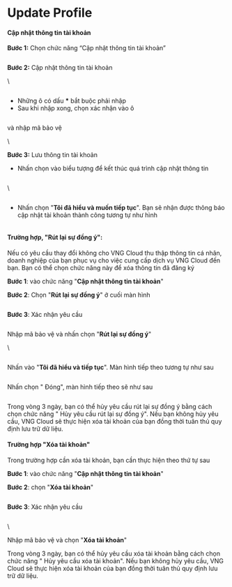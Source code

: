 # Update Profile

#### **Cập nhật thông tin tài khoản** <a href="#capnhatthongtintaikhoan-capnhatthongtintaikhoan" id="capnhatthongtintaikhoan-capnhatthongtintaikhoan"></a>

**Bước 1:** Chọn chức năng “Cập nhật thông tin tài khoản”



<figure><img src="https://docs.vngcloud.vn/download/attachments/31556041/image2023-10-17_15-6-12.png?version=1&#x26;modificationDate=1697529973000&#x26;api=v2" alt=""><figcaption></figcaption></figure>



**Bước 2:** Cập nhật thông tin tài khoản

\


<figure><img src="https://docs.vngcloud.vn/download/attachments/31556041/image2023-10-17_15-8-20.png?version=1&#x26;modificationDate=1697530101000&#x26;api=v2" alt=""><figcaption></figcaption></figure>

* Những ô có dấu **\*** bắt buộc phải nhập
* Sau khi nhập xong, chọn xác nhận vào ô

<figure><img src="https://docs.vngcloud.vn/download/attachments/31556041/image2021-6-24_17-33-22.png?version=1&#x26;modificationDate=1624530804000&#x26;api=v2" alt=""><figcaption></figcaption></figure>

và nhập mã bảo vệ&#x20;

\


**Bước 3:** Lưu thông tin tài khoản

*   Nhấn chọn vào biểu tượng   để kết thúc quá trình cập nhật thông tin

    <figure><img src="https://docs.vngcloud.vn/download/thumbnails/31556041/image2021-6-24_17-34-25.png?version=1&#x26;modificationDate=1624530867000&#x26;api=v2" alt=""><figcaption></figcaption></figure>

\


<figure><img src="https://docs.vngcloud.vn/download/attachments/31556041/image2023-10-17_15-20-51.png?version=1&#x26;modificationDate=1697530852000&#x26;api=v2" alt=""><figcaption></figcaption></figure>

* Nhấn chọn "**Tôi đã hiểu và muốn tiếp tục**". Bạn sẽ nhận được thông báo cập nhật tài khoản thành công tương tự như hình



<figure><img src="https://docs.vngcloud.vn/download/attachments/31556041/image2023-10-17_15-22-5.png?version=1&#x26;modificationDate=1697530926000&#x26;api=v2" alt=""><figcaption></figcaption></figure>



#### Trường hợp, "**Rút lại sự đồng ý**": <a href="#capnhatthongtintaikhoan-truonghop-rutlaisudongy" id="capnhatthongtintaikhoan-truonghop-rutlaisudongy"></a>

Nếu có yêu cầu thay đổi không cho VNG Cloud thu thập thông tin cá nhân, doanh nghiệp của bạn phục vụ cho việc cung cấp dịch vụ VNG Cloud đến bạn. Bạn có thể chọn chức năng này để xóa thông tin đã đăng ký

**Bước 1**: vào chức năng "**Cập nhật thông tin tài khoản**"

**Bước 2**: Chọn "**Rút lại sự đồng ý**" ở cuối màn hình

<figure><img src="https://docs.vngcloud.vn/download/attachments/31556041/image2023-10-17_15-27-26.png?version=1&#x26;modificationDate=1697531247000&#x26;api=v2" alt=""><figcaption></figcaption></figure>

**Bước 3**: Xác nhận yêu cầu

<figure><img src="https://docs.vngcloud.vn/download/attachments/31556041/image2023-10-17_15-28-48.png?version=1&#x26;modificationDate=1697531330000&#x26;api=v2" alt=""><figcaption></figcaption></figure>

Nhập mã bảo vệ và nhấn chọn "**Rút lại sự đồng ý**"

\


<figure><img src="https://docs.vngcloud.vn/download/attachments/31556041/image2023-10-17_15-28-4.png?version=1&#x26;modificationDate=1697531285000&#x26;api=v2" alt=""><figcaption></figcaption></figure>

Nhấn vào "**Tôi đã hiểu và tiếp tục**". Màn hình tiếp theo tương tự như sau

<figure><img src="https://docs.vngcloud.vn/download/attachments/31556041/image2023-10-17_16-50-31.png?version=1&#x26;modificationDate=1697536232000&#x26;api=v2" alt=""><figcaption></figcaption></figure>

Nhấn chọn " Đóng", màn hình tiếp theo sẽ như sau

&#x20;

<figure><img src="https://docs.vngcloud.vn/download/attachments/31556041/image2023-10-17_16-51-45.png?version=1&#x26;modificationDate=1697536306000&#x26;api=v2" alt=""><figcaption></figcaption></figure>

Trong vòng 3 ngày, bạn có thể hủy yêu cầu rút lại sự đồng ý bằng cách chọn chức năng " Hủy yêu cầu rút lại sự đồng ý". Nếu bạn không hủy yêu cầu, VNG Cloud sẽ thực hiện xóa tài khoản của bạn đồng thời tuân thủ quy định lưu trữ dữ liệu.&#x20;

#### Trường hợp "**Xóa tài khoản**" <a href="#capnhatthongtintaikhoan-truonghop-xoataikhoan" id="capnhatthongtintaikhoan-truonghop-xoataikhoan"></a>

Trong trường hợp cần xóa tài khoản, bạn cần thực hiện theo thứ tự sau

**Bước 1**: vào chức năng "**Cập nhật thông tin tài khoản**"

**Bước 2**: chọn "**Xóa tài khoản**"

<figure><img src="https://docs.vngcloud.vn/download/attachments/31556041/image2023-10-17_16-17-17.png?version=1&#x26;modificationDate=1697534238000&#x26;api=v2" alt=""><figcaption></figcaption></figure>

**Bước 3**: Xác nhận yêu cầu

<figure><img src="https://docs.vngcloud.vn/download/attachments/31556041/image2023-10-17_16-19-57.png?version=1&#x26;modificationDate=1697534398000&#x26;api=v2" alt=""><figcaption></figcaption></figure>

\


Nhập mã bảo vệ và chọn "**Xóa tài khoản**"

Trong vòng 3 ngày, bạn có thể hủy yêu cầu xóa tài khoản bằng cách chọn chức năng " Hủy yêu cầu xóa tài khoản". Nếu bạn không hủy yêu cầu, VNG Cloud sẽ thực hiện xóa tài khoản của bạn đồng thời tuân thủ quy định lưu trữ dữ liệu.&#x20;
